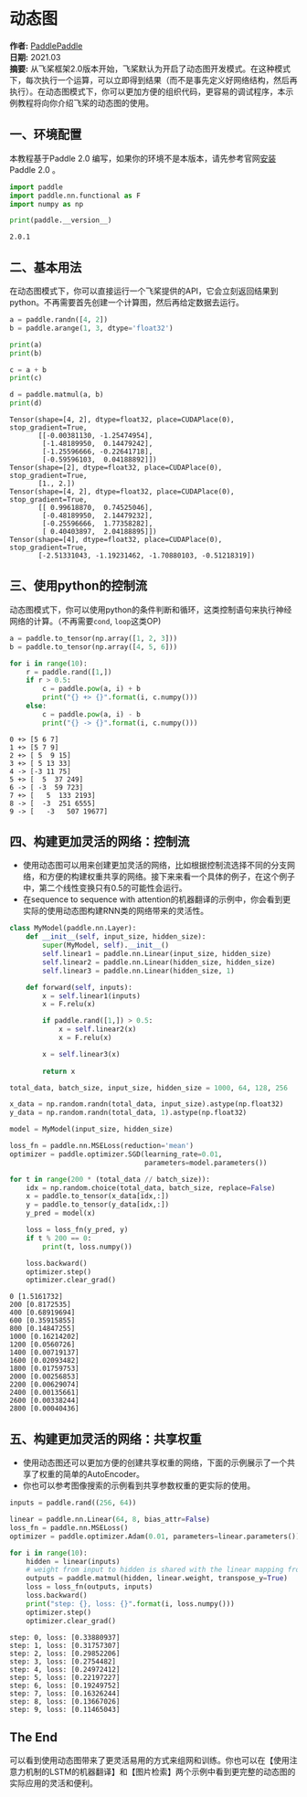 # 动态图

**作者:** [PaddlePaddle](https://github.com/PaddlePaddle) <br>
**日期:** 2021.03 <br>
**摘要:** 从飞桨框架2.0版本开始，飞桨默认为开启了动态图开发模式。在这种模式下，每次执行一个运算，可以立即得到结果（而不是事先定义好网络结构，然后再执行）。在动态图模式下，你可以更加方便的组织代码，更容易的调试程序，本示例教程将向你介绍飞桨的动态图的使用。


## 一、环境配置

本教程基于Paddle 2.0 编写，如果你的环境不是本版本，请先参考官网[安装](https://www.paddlepaddle.org.cn/install/quick) Paddle 2.0 。


```python
import paddle
import paddle.nn.functional as F
import numpy as np

print(paddle.__version__)
```

    2.0.1


## 二、基本用法

在动态图模式下，你可以直接运行一个飞桨提供的API，它会立刻返回结果到python。不再需要首先创建一个计算图，然后再给定数据去运行。


```python
a = paddle.randn([4, 2])
b = paddle.arange(1, 3, dtype='float32')

print(a)
print(b)

c = a + b
print(c)

d = paddle.matmul(a, b)
print(d)
```

    Tensor(shape=[4, 2], dtype=float32, place=CUDAPlace(0), stop_gradient=True,
           [[-0.00381130, -1.25474954],
            [-1.48189950,  0.14479242],
            [-1.25596666, -0.22641718],
            [-0.59596103,  0.04188892]])
    Tensor(shape=[2], dtype=float32, place=CUDAPlace(0), stop_gradient=True,
           [1., 2.])
    Tensor(shape=[4, 2], dtype=float32, place=CUDAPlace(0), stop_gradient=True,
           [[ 0.99618870,  0.74525046],
            [-0.48189950,  2.14479232],
            [-0.25596666,  1.77358282],
            [ 0.40403897,  2.04188895]])
    Tensor(shape=[4], dtype=float32, place=CUDAPlace(0), stop_gradient=True,
           [-2.51331043, -1.19231462, -1.70880103, -0.51218319])


## 三、使用python的控制流

动态图模式下，你可以使用python的条件判断和循环，这类控制语句来执行神经网络的计算。（不再需要`cond`, `loop`这类OP)



```python
a = paddle.to_tensor(np.array([1, 2, 3]))
b = paddle.to_tensor(np.array([4, 5, 6]))

for i in range(10):
    r = paddle.rand([1,])
    if r > 0.5:
        c = paddle.pow(a, i) + b
        print("{} +> {}".format(i, c.numpy()))
    else:
        c = paddle.pow(a, i) - b
        print("{} -> {}".format(i, c.numpy()))

```

    0 +> [5 6 7]
    1 +> [5 7 9]
    2 +> [ 5  9 15]
    3 +> [ 5 13 33]
    4 -> [-3 11 75]
    5 +> [  5  37 249]
    6 -> [ -3  59 723]
    7 +> [   5  133 2193]
    8 -> [  -3  251 6555]
    9 -> [   -3   507 19677]


## 四、构建更加灵活的网络：控制流

- 使用动态图可以用来创建更加灵活的网络，比如根据控制流选择不同的分支网络，和方便的构建权重共享的网络。接下来来看一个具体的例子，在这个例子中，第二个线性变换只有0.5的可能性会运行。
- 在sequence to sequence with attention的机器翻译的示例中，你会看到更实际的使用动态图构建RNN类的网络带来的灵活性。



```python
class MyModel(paddle.nn.Layer):
    def __init__(self, input_size, hidden_size):
        super(MyModel, self).__init__()
        self.linear1 = paddle.nn.Linear(input_size, hidden_size)
        self.linear2 = paddle.nn.Linear(hidden_size, hidden_size)
        self.linear3 = paddle.nn.Linear(hidden_size, 1)

    def forward(self, inputs):
        x = self.linear1(inputs)
        x = F.relu(x)

        if paddle.rand([1,]) > 0.5: 
            x = self.linear2(x)
            x = F.relu(x)

        x = self.linear3(x)
        
        return x     
```


```python
total_data, batch_size, input_size, hidden_size = 1000, 64, 128, 256

x_data = np.random.randn(total_data, input_size).astype(np.float32)
y_data = np.random.randn(total_data, 1).astype(np.float32)

model = MyModel(input_size, hidden_size)

loss_fn = paddle.nn.MSELoss(reduction='mean')
optimizer = paddle.optimizer.SGD(learning_rate=0.01, 
                                 parameters=model.parameters())

for t in range(200 * (total_data // batch_size)):
    idx = np.random.choice(total_data, batch_size, replace=False)
    x = paddle.to_tensor(x_data[idx,:])
    y = paddle.to_tensor(y_data[idx,:])
    y_pred = model(x)

    loss = loss_fn(y_pred, y)
    if t % 200 == 0:
        print(t, loss.numpy())

    loss.backward()
    optimizer.step()
    optimizer.clear_grad()
```

    0 [1.5161732]
    200 [0.8172535]
    400 [0.68919694]
    600 [0.35915855]
    800 [0.14847255]
    1000 [0.16214202]
    1200 [0.0560726]
    1400 [0.00719137]
    1600 [0.02093482]
    1800 [0.01759753]
    2000 [0.00256853]
    2200 [0.00629074]
    2400 [0.00135661]
    2600 [0.00338244]
    2800 [0.00040436]


## 五、构建更加灵活的网络：共享权重

- 使用动态图还可以更加方便的创建共享权重的网络，下面的示例展示了一个共享了权重的简单的AutoEncoder。
- 你也可以参考图像搜索的示例看到共享参数权重的更实际的使用。


```python
inputs = paddle.rand((256, 64))

linear = paddle.nn.Linear(64, 8, bias_attr=False)
loss_fn = paddle.nn.MSELoss()
optimizer = paddle.optimizer.Adam(0.01, parameters=linear.parameters())

for i in range(10):
    hidden = linear(inputs)
    # weight from input to hidden is shared with the linear mapping from hidden to output
    outputs = paddle.matmul(hidden, linear.weight, transpose_y=True) 
    loss = loss_fn(outputs, inputs)
    loss.backward()
    print("step: {}, loss: {}".format(i, loss.numpy()))
    optimizer.step()
    optimizer.clear_grad()
```

    step: 0, loss: [0.33880937]
    step: 1, loss: [0.31757307]
    step: 2, loss: [0.29852206]
    step: 3, loss: [0.2754482]
    step: 4, loss: [0.24972412]
    step: 5, loss: [0.22197227]
    step: 6, loss: [0.19249752]
    step: 7, loss: [0.16326244]
    step: 8, loss: [0.13667026]
    step: 9, loss: [0.11465043]


## The End

可以看到使用动态图带来了更灵活易用的方式来组网和训练。你也可以在【使用注意力机制的LSTM的机器翻译】和【图片检索】两个示例中看到更完整的动态图的实际应用的灵活和便利。
